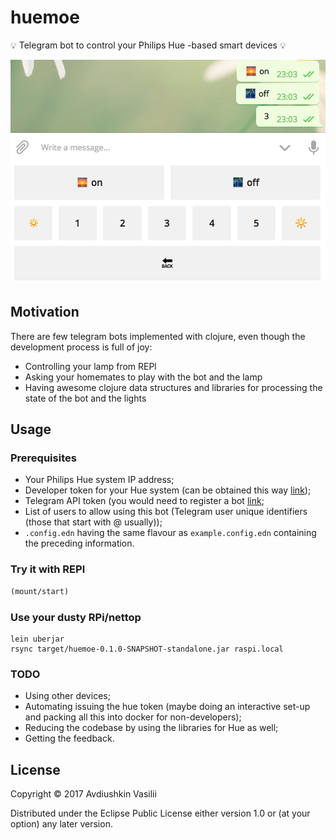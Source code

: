 # huemoe
💡 Telegram bot to control your Philips Hue -based smart devices 💡

![](./pic/screenshot.png)

## Motivation
There are few telegram bots implemented with clojure, even though the development process
is full of joy:
- Controlling your lamp from REPl
- Asking your homemates to play with the bot and the lamp
- Having awesome clojure data structures and libraries for processing the state of the bot and the lights

## Usage

### Prerequisites
- Your Philips Hue system IP address;
- Developer token for your Hue system (can be obtained this way [link](https://developers.meethue.com/documentation/getting-started));
- Telegram API token (you would need to register a bot [link](https://core.telegram.org/bots#6-botfather);
- List of users to allow using this bot (Telegram user unique identifiers (those that start with @ usually));
- `.config.edn` having the same flavour as `example.config.edn` containing the preceding information.

### Try it with REPl

```clojure
(mount/start)
```

### Use your dusty RPi/nettop
```
lein uberjar
rsync target/huemoe-0.1.0-SNAPSHOT-standalone.jar raspi.local
```

### TODO
- Using other devices;
- Automating issuing the hue token (maybe doing an interactive set-up and packing all this into docker for non-developers);
- Reducing the codebase by using the libraries for Hue as well;
- Getting the feedback.

## License

Copyright © 2017 Avdiushkin Vasilii

Distributed under the Eclipse Public License either version 1.0 or (at your option) any later version.
